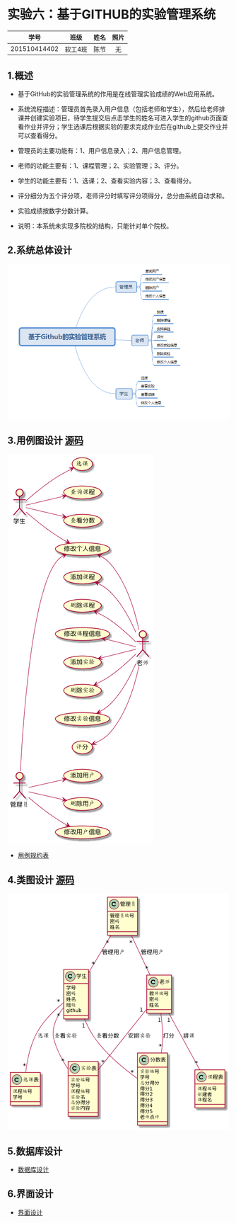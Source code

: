 ﻿实验六：基于GITHUB的实验管理系统
=========================

|学号|班级|姓名|照片|
|:-:|:-:|:-:|:-:|
|201510414402|软工4班|陈节|无|



## 1.概述
- 基于GitHub的实验管理系统的作用是在线管理实验成绩的Web应用系统。

- 系统流程描述：管理员首先录入用户信息（包括老师和学生），然后给老师排课并创建实验项目，待学生提交后点击学生的姓名可进入学生的github页面查看作业并评分；学生选课后根据实验的要求完成作业后在github上提交作业并可以查看得分。
- 管理员的主要功能有：1、用户信息录入；2、用户信息管理。

- 老师的功能主要有：1、课程管理；2、实验管理；3、评分。

- 学生的功能主要有：1、选课；2、查看实验内容；3、查看得分。

- 评分细分为五个评分项，老师评分时填写评分项得分，总分由系统自动求和。

- 实验成绩按数字分数计算。


- 说明：本系统未实现多院校的结构，只能针对单个院校。




## 2.系统总体设计
![系统总体结构设计](main.png)



## 3.用例图设计 [源码](UserCase/userCase.puml)
![用例图](UserCase/userCase.png)
- [用例规约表](UserCase/userCaseTable.md)



## 4.类图设计 [源码](Class/class.puml)
![类图](Class/class.png)





## 5.数据库设计
- [数据库设计](Database/database.md)



## 6.界面设计

- [界面设计](View/view.md)